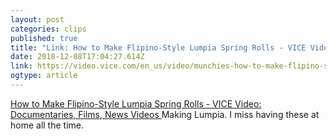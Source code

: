 ```yaml
---
layout: post 
categories: clips 
published: true 
title: "Link: How to Make Flipino-Style Lumpia Spring Rolls - VICE Video: Documentaries, Films, News Videos" 
date: 2018-12-08T17:04:27.614Z 
link: https://video.vice.com/en_us/video/munchies-how-to-make-flipino-style-lumpia-spring-rolls/5bdb3fc1be40773c4a42e0bb?&ref=munchies 
ogtype: article 
---
```

[ How to Make Flipino-Style Lumpia Spring Rolls - VICE Video: Documentaries, Films, News Videos ]( https://video.vice.com/en_us/video/munchies-how-to-make-flipino-style-lumpia-spring-rolls/5bdb3fc1be40773c4a42e0bb?&ref=munchies ) 
Making Lumpia. I miss having these at home all the time.